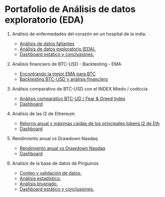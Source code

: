 # Portafolio de Análisis de datos exploratorio (EDA)

1. Análisis de enfermedades del corazón en un hospital de la india.

   - [Análisis de datos faltantes](/notebooks/0.2_EDA_cardiovascular_analysis/0.1_missing_data_analysis.ipynb)
   - [Análisis de datos exploratorio (EDA).](/notebooks/0.2_EDA_cardiovascular_analysis/0.2_EDA.ipynb)
   - [Dashboard estático y conclusiones.](/notebooks/0.2_EDA_cardiovascular_analysis/0.3_static_dashboard.ipynb)

1. Análisis financiero de BTC-USD - Backtesting - EMA

   - [Encontrando la mejor EMA para BTC](/notebooks/0.3_EDA_finance_BTC/0.1_analysis_EMA_BTC.ipynb)
   - [Backtesting BTC-USD y análisis financiero](/notebooks/0.3_EDA_finance_BTC/0.2_backtesting_EMA_BTC.ipynb)

1. Análisis comparativo de BTC-USD con el INDEX Miedo / codiccia

   - [Análisis comparativo BTC-UD / Fear & Greed Index](/notebooks/0.4_fear_&_greed_btc/0.1_fear_&_greed_btc.ipynb)
   - [Dashboard](/notebooks/0.4_fear_&_greed_btc/Fear_&_greed_BTC.png)

1. Análisis de las l2 de Ethereum

   - [Retorno anual y máximas caidas de los principales tokens l2 de Eth](/notebooks/0.5_Analysis_L2_ETH/0.1_returns_drawdown_l2.ipynb)
   - [Dashboard](/notebooks/0.5_Analysis_L2_ETH/Rendimiento_L2_vs_drawdown.png)

1. Rendimiento anual vs Drawdown Nasdaq

   - [Rendimiento anual vs Drawdown Nasdaq](/notebooks/0.6_annual_Return_drawdown/0.1_annual_return_drawdon_nasdaq.ipynb)
   - [Dashboard](/notebooks/0.6_annual_Return_drawdown/annual_return_vs_drawdown.png)

1. Analisis de la base de datos de Pinguinos
   - [Conteo y validación de datos.](/notebooks/0.1-EDA-penguins/0.1_count_validation_data.ipynb)
   - [Análisis estadístico.](/notebooks/0.1-EDA-penguins/0.2_statistic_analysis.ipynb)
   - [Análisis bivariado.](/notebooks/0.1-EDA-penguins/0.3_bivariate_analysis.ipynb)
   - [Dashboard estático y conclusiones.](/notebooks/0.1-EDA-penguins/0.4_static_dashboard.ipynb)
